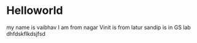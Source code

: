# Helloworld
my name is vaibhav
I am from nagar
Vinit is from latur
sandip is in GS lab
dhfdskflkdsjfsd
